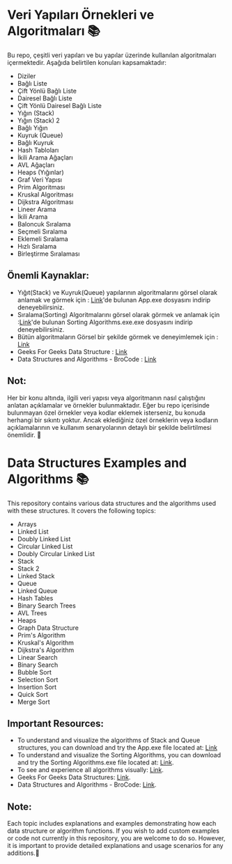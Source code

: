 # Veri Yapıları Örnekleri ve Algoritmaları 📚
Bu repo, çeşitli veri yapıları ve bu yapılar üzerinde kullanılan algoritmaları içermektedir. Aşağıda belirtilen konuları kapsamaktadır:
- Diziler
- Bağlı Liste
- Çift Yönlü Bağlı Liste
- Dairesel Bağlı Liste
- Çift Yönlü Dairesel Bağlı Liste
- Yığın (Stack)
- Yığın (Stack) 2
- Bağlı Yığın
- Kuyruk (Queue)
- Bağlı Kuyruk
- Hash Tabloları
- İkili Arama Ağaçları
- AVL Ağaçları
- Heaps (Yığınlar)
- Graf Veri Yapısı
- Prim Algoritması
- Kruskal Algoritması
- Dijkstra Algoritması
- Lineer Arama
- İkili Arama
- Baloncuk Sıralama
- Seçmeli Sıralama
- Eklemeli Sıralama
- Hızlı Sıralama
- Birleştirme Sıralaması

## Önemli Kaynaklar:
- Yığıt(Stack) ve Kuyruk(Queue) yapılarının algoritmalarını görsel olarak anlamak ve görmek için : [Link](https://github.com/Soresta/Stack_And_Queue_Visualization)'de bulunan App.exe dosyasını indirip deneyebilirsiniz.
- Sıralama(Sorting) Algoritmalarını görsel olarak görmek ve anlamak için :[Link](https://github.com/Soresta/JavaFX_Sorting_Algorithm_Visualization_App)'de bulunan Sorting Algorithms.exe.exe dosyasını indirip deneyebilirsiniz.
- Bütün algoritmaların Görsel bir şekilde görmek ve deneyimlemek için : [Link](https://www.cs.usfca.edu/~galles/visualization/Algorithms.html)
- Geeks For Geeks Data Structure : [Link](https://www.geeksforgeeks.org/data-structures/)
- Data Structures and Algorithms - BroCode : [Link](https://www.youtube.com/watch?v=xX5iOYCJmBI&list=PLZPZq0r_RZON1eaqfafTnEexRzuHbfZX8)

## Not:
Her bir konu altında, ilgili veri yapısı veya algoritmanın nasıl çalıştığını anlatan açıklamalar ve örnekler bulunmaktadır. Eğer bu repo içerisinde bulunmayan özel örnekler veya kodlar eklemek isterseniz, bu konuda herhangi bir sıkıntı yoktur. Ancak eklediğiniz özel örneklerin veya kodların açıklamalarının ve kullanım senaryolarının detaylı bir şekilde belirtilmesi önemlidir. 🚀

# Data Structures Examples and Algorithms 📚
This repository contains various data structures and the algorithms used with these structures. It covers the following topics:

- Arrays
- Linked List
- Doubly Linked List
- Circular Linked List
- Doubly Circular Linked List
- Stack
- Stack 2
- Linked Stack
- Queue
- Linked Queue
- Hash Tables
- Binary Search Trees
- AVL Trees
- Heaps
- Graph Data Structure
- Prim's Algorithm
- Kruskal's Algorithm
- Dijkstra's Algorithm
- Linear Search
- Binary Search
- Bubble Sort
- Selection Sort
- Insertion Sort
- Quick Sort
- Merge Sort

## Important Resources:
- To understand and visualize the algorithms of Stack and Queue structures, you can download and try the App.exe file located at: [Link](https://github.com/Soresta/Stack_And_Queue_Visualization)
- To understand and visualize the Sorting Algorithms, you can download and try the Sorting Algorithms.exe file located at: [Link](https://github.com/Soresta/JavaFX_Sorting_Algorithm_Visualization_App).
- To see and experience all algorithms visually: [Link](https://www.cs.usfca.edu/~galles/visualization/Algorithms.html).
- Geeks For Geeks Data Structures: [Link](https://www.geeksforgeeks.org/data-structures/).
- Data Structures and Algorithms - BroCode: [Link](https://www.youtube.com/watch?v=xX5iOYCJmBI&list=PLZPZq0r_RZON1eaqfafTnEexRzuHbfZX8).

## Note:
Each topic includes explanations and examples demonstrating how each data structure or algorithm functions. If you wish to add custom examples or code not currently in this repository, you are welcome to do so. However, it is important to provide detailed explanations and usage scenarios for any additions.🚀
